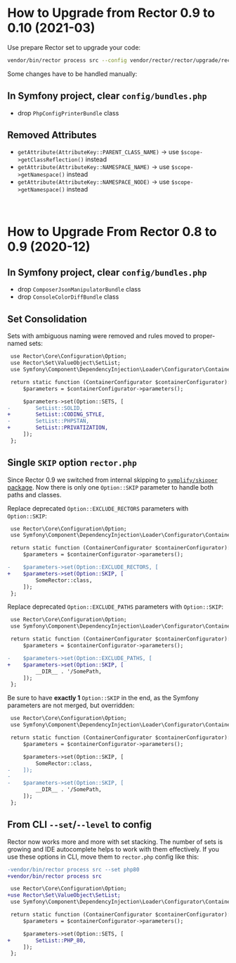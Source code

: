 # How to Upgrade from Rector 0.9 to 0.10 (2021-03)

Use prepare Rector set to upgrade your code:

```bash
vendor/bin/rector process src --config vendor/rector/rector/upgrade/rector_010.php
```

Some changes have to be handled manually:

## In Symfony project, clear `config/bundles.php`

- drop `PhpConfigPrinterBundle` class

## Removed Attributes

- `getAttribute(AttributeKey::PARENT_CLASS_NAME)` → use `$scope->getClassReflection()` instead
- `getAttribute(AttributeKey::NAMESPACE_NAME)` → use `$scope->getNamespace()` instead
- `getAttribute(AttributeKey::NAMESPACE_NODE)` → use `$scope->getNamespace()` instead

<br>

# How to Upgrade From Rector 0.8 to 0.9 (2020-12)

## In Symfony project, clear `config/bundles.php`

- drop `ComposerJsonManipulatorBundle` class
- drop `ConsoleColorDiffBundle` class

## Set Consolidation

Sets with ambiguous naming were removed and rules moved to proper-named sets:

```diff
 use Rector\Core\Configuration\Option;
 use Rector\Set\ValueObject\SetList;
 use Symfony\Component\DependencyInjection\Loader\Configurator\ContainerConfigurator;

 return static function (ContainerConfigurator $containerConfigurator): void {
     $parameters = $containerConfigurator->parameters();

     $parameters->set(Option::SETS, [
-        SetList::SOLID,
+        SetList::CODING_STYLE,
-        SetList::PHPSTAN,
+        SetList::PRIVATIZATION,
     ]);
 };
```

## Single `SKIP` option `rector.php`

Since Rector 0.9 we switched from internal skipping to [`symplify/skipper` package](https://tomasvotruba.com/blog/2020/12/10/new-in-symplify-9-skipper-skipping-files-and-rules-made-simple/). Now there is only one `Option::SKIP` parameter to handle both paths and classes.

Replace deprecated `Option::EXCLUDE_RECTORS` parameters with `Option::SKIP`:

```diff
 use Rector\Core\Configuration\Option;
 use Symfony\Component\DependencyInjection\Loader\Configurator\ContainerConfigurator;

 return static function (ContainerConfigurator $containerConfigurator): void {
     $parameters = $containerConfigurator->parameters();

-    $parameters->set(Option::EXCLUDE_RECTORS, [
+    $parameters->set(Option::SKIP, [
         SomeRector::class,
     ]);
 };
```

Replace deprecated `Option::EXCLUDE_PATHS` parameters with `Option::SKIP`:

```diff
 use Rector\Core\Configuration\Option;
 use Symfony\Component\DependencyInjection\Loader\Configurator\ContainerConfigurator;

 return static function (ContainerConfigurator $containerConfigurator): void {
     $parameters = $containerConfigurator->parameters();

-    $parameters->set(Option::EXCLUDE_PATHS, [
+    $parameters->set(Option::SKIP, [
         __DIR__ . '/SomePath,
     ]);
 };
```

Be sure to have **exactly 1** `Option::SKIP` in the end, as the Symfony parameters are not merged, but overridden:

```diff
 use Rector\Core\Configuration\Option;
 use Symfony\Component\DependencyInjection\Loader\Configurator\ContainerConfigurator;

 return static function (ContainerConfigurator $containerConfigurator): void {
     $parameters = $containerConfigurator->parameters();

     $parameters->set(Option::SKIP, [
         SomeRector::class,
-    ]);
-
-    $parameters->set(Option::SKIP, [
         __DIR__ . '/SomePath,
     ]);
 };
```

## From CLI `--set`/`--level` to config

Rector now works more and more with set stacking. The number of sets is growing and IDE autocomplete helps to work with them effectively. If you use these options in CLI, move them to `rector.php` config like this:

```diff
-vendor/bin/rector process src --set php80
+vendor/bin/rector process src
```

```diff
 use Rector\Core\Configuration\Option;
+use Rector\Set\ValueObject\SetList;
 use Symfony\Component\DependencyInjection\Loader\Configurator\ContainerConfigurator;

 return static function (ContainerConfigurator $containerConfigurator): void {
     $parameters = $containerConfigurator->parameters();

     $parameters->set(Option::SETS, [
+        SetList::PHP_80,
     ]);
 };
```
